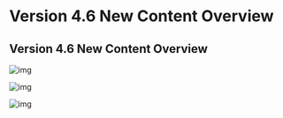 # Version 4.6 New Content Overview
## Version 4.6 New Content Overview


![img](https://sdk.hoyoverse.com/upload/ann/2024/04/23/ee4a2302fe6d011b4e3e771888c4697b_3894012498420209955.jpg)

![img](https://sdk.hoyoverse.com/upload/ann/2024/04/23/4c7df6df5e4728b7a8e2940f127b26e6_3960725481214318133.jpg)

![img](https://sdk.hoyoverse.com/upload/ann/2024/04/23/2c4838b4acdf8c56838f2baa6473087a_5747041199573601348.jpg)
